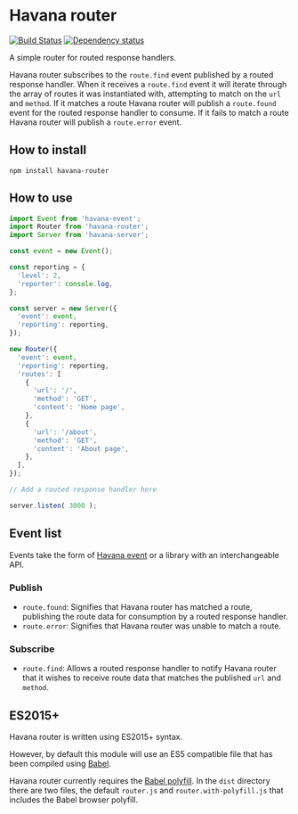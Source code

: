 # Havana router

[![Build Status](https://travis-ci.org/colinmeinke/havana-router.svg?branch=master)](https://travis-ci.org/colinmeinke/havana-router)
[![Dependency status](https://david-dm.org/colinmeinke/havana-router.svg)](https://david-dm.org/colinmeinke/havana-router.svg)

A simple router for routed response handlers.

Havana router subscribes to the `route.find` event published
by a routed response handler. When it receives a `route.find`
event it will iterate through the array of routes it was
instantiated with, attempting to match on the `url` and
`method`. If it matches a route Havana router will publish a
`route.found` event for the routed response handler to
consume. If it fails to match a route Havana router will
publish a `route.error` event.

## How to install

```
npm install havana-router
```

## How to use

```javascript
import Event from 'havana-event';
import Router from 'havana-router';
import Server from 'havana-server';

const event = new Event();

const reporting = {
  'level': 2, 
  'reporter': console.log,
};

const server = new Server({
  'event': event,
  'reporting': reporting,
});

new Router({
  'event': event,
  'reporting': reporting,
  'routes': [
    { 
      'url': '/',
      'method': 'GET',
      'content': 'Home page',
    },
    { 
      'url': '/about',
      'method': 'GET',
      'content': 'About page',
    },
  ],
});

// Add a routed response handler here

server.listen( 3000 );
```

## Event list

Events take the form of
[Havana event](https://github.com/colinmeinke/havana-event)
or a library with an interchangeable API.

### Publish

- `route.found`: Signifies that Havana router has matched a
  route, publishing the route data for consumption by a
  routed response handler.
- `route.error`: Signifies that Havana router was unable to
  match a route.

### Subscribe

- `route.find`: Allows a routed response handler to notify
  Havana router that it wishes to receive route data that
  matches the published `url` and `method`.

## ES2015+

Havana router is written using ES2015+ syntax.

However, by default this module will use an ES5
compatible file that has been compiled using
[Babel](https://babeljs.io).

Havana router currently requires the 
[Babel polyfill](https://babeljs.io/docs/usage/polyfill).
In the `dist` directory there are two files, the default
`router.js` and `router.with-polyfill.js`
that includes the Babel browser polyfill.
